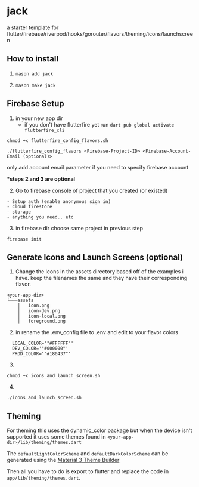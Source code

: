 # jack
a starter template for flutter/firebase/riverpod/hooks/gorouter/flavors/theming/icons/launchscreen

## How to install

1) `mason add jack`

2) `mason make jack`

## Firebase Setup

  
1) in your new app dir 
     - if you don't have flutterfire yet run `dart pub global activate flutterfire_cli`

  ```
  chmod +x flutterfire_config_flavors.sh

  ./flutterfire_config_flavors <Firebase-Project-ID> <Firebase-Account-Email (optional)>
  ```
  only add account email parameter if you need to specify firebase account

  **\*steps 2 and 3 are optional**

  2) Go to firebase console of project that you created (or existed)
  
    - Setup auth (enable anonymous sign in)
    - cloud firestore
    - storage
    - anything you need.. etc
  
  3) in firebase dir
  choose same project in previous step
  ```
  firebase init
  ```
  
## Generate Icons and Launch Screens (optional)

  1) Change the Icons in the assets directory based off of the examples i have. keep the filenames the same and they have their corresponding flavor.
  ```
  <your-app-dir>
  └───assets
      │   icon.png
      │   icon-dev.png
      │   icon-local.png
      │   foreground.png
  ```
  2) in <your-app-dir> rename the .env_config file to .env and edit to your flavor colors
  ```env
    LOCAL_COLOR='"#FFFFFF"'
    DEV_COLOR='"#000000"'
    PROD_COLOR='"#180437"'
  ```
  
  3)
  ```
  chmod +x icons_and_launch_screen.sh
  ```
  
  4) 
  ```
  ./icons_and_launch_screen.sh
  ```
  
## Theming

For theming this uses the dynamic_color package but when the device isn't supported it uses some themes found in `<your-app-dir>/lib/theming/themes.dart`

The `defaultLightColorScheme` and `defaultDarkColorScheme` can be generated using the [Material 3 Theme Builder](https://m3.material.io/theme-builder#/dynamic)

Then all you have to do is export to flutter and replace the code in `app/lib/theming/themes.dart`.
